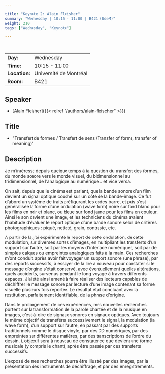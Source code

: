 ```yaml
---

title: "Keynote 2: Alain Fleisher"
summary: "Wednesday | 10:15 - 11:00 | B421 (UdeM)"
weight: 210
tags: ["Wednesday", "Keynote"]

---
```


<br>

| | |
| - | - |
| **Day:** | Wednesday |
| **Time:** | 10:15 - 11:00 |
| **Location:** | Université de Montréal |
| **Room:** | B421 |

## Speaker

- [Alain Fleisher]({{< relref "/authors/alain-fleischer" >}})

## Title

- "Transfert de formes / Transfert de sens (Transfer of forms, transfer of meaning)" <!-- need English translation -->

## Description <!-- need English translation -->

Je m’intéresse depuis quelque temps à la question du transfert des formes, du monde sonore vers le monde visuel, du bidimensionnel au tridimensionnel, de l’analogique au numérique… et vice versa.

On sait, depuis que le cinéma est parlant, que la bande sonore d’un film devient un signal optique couché sur un côté de la bande-image. Ce fut d’abord un système de traits préfigurant les codes barre, et puis s’est généralisée la forme d’une ondulation (wave form) noire sur fond blanc pour les films en noir et blanc, ou bleue sur fond jaune pour les films en couleur. Ainsi le son devient une image, et les techniciens du cinéma avaient l’habitude d’évaluer le report optique d’une bande sonore selon de critères photographiques : piqué, netteté, grain, contraste, etc. 

A partir de là, j’ai expérimenté le report de cette ondulation, de cette modulation, sur diverses sortes d’images, en multipliant les transferts d’un support sur l’autre, soit par les moyens d’interface numériques, soit par de simples calques ou empreintes analogiques faits à la main. Ces recherches m’ont conduit, après avoir fait voyager un support sonore (une phrase), par des reports successifs, à essayer de la lire à nouveau pour constater si le message d’origine s’était conservé, avec éventuellement quelles altérations, quels accidents, survenus pendant le long voyage à travers différents espaces. J’ai été ainsi amené à faire réaliser des lecteurs capables de déchiffrer le message sonore par lecture d’une image contenant sa forme visuelle plusieurs fois reportée. Le résultat était concluant avec la restitution, parfaitement identifiable, de la phrase d’origine. 

Dans le prolongement de ces expériences, mes nouvelles recherches portent sur la transformation de la parole chantée et de la musique en images, c’est-à-dire de signaux sonores en signaux optiques. Avec toujours le même objectif de transférer successivement le signal, la modulation (la wave form), d’un support sur l’autre, en passant par des supports traditionnels comme le disque vinyle, par des CD numériques, par des empreintes sur différentes matières, par des transcriptions de l’ordre du dessin. L’objectif sera à nouveau de constater ce que devient une forme musicale (y compris le chant), après être passée par ces transferts successifs. 

L’exposé de mes recherches pourra être illustré par des images, par la présentation des instruments de déchiffrage, et par des enregistrements.

